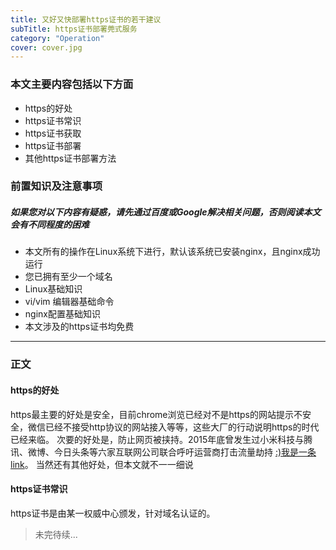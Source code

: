 ```yaml
---
title: 又好又快部署https证书的若干建议
subTitle: https证书部署莞式服务
category: "Operation"
cover: cover.jpg
---
```


### 本文主要内容包括以下方面
* https的好处
* https证书常识
* https证书获取
* https证书部署
* 其他https证书部署方法

### 前置知识及注意事项
##### *如果您对以下内容有疑惑，请先通过百度或Google解决相关问题，否则阅读本文会有不同程度的困难*
* 本文所有的操作在Linux系统下进行，默认该系统已安装nginx，且nginx成功运行
* 您已拥有至少一个域名
* Linux基础知识
* vi/vim 编辑器基础命令
* nginx配置基础知识
* 本文涉及的https证书均免费

***

### 正文

#### https的好处
https最主要的好处是安全，目前chrome浏览已经对不是https的网站提示不安全，微信已经不接受http协议的网站接入等等，这些大厂的行动说明https的时代已经来临。
次要的好处是，防止网页被挟持。2015年底曾发生过小米科技与腾讯、微博、今日头条等六家互联网公司联合呼吁运营商打击流量劫持 [:)我是一条link](https://www.zhihu.com/question/38861118)。
当然还有其他好处，但本文就不一一细说

#### https证书常识
https证书是由某一权威中心颁发，针对域名认证的。

> 未完待续...



